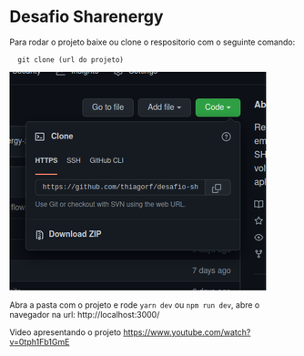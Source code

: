 # Desafio Sharenergy

Para rodar o projeto baixe ou clone o respositorio com o seguinte comando:


```
  git clone (url do projeto)
```

![Screenshot](clone.png)

Abra a pasta com o projeto e rode ```yarn dev``` ou ```npm run dev```, abre o navegador na url:
http://localhost:3000/


Video apresentando o projeto
https://www.youtube.com/watch?v=0tph1Fb1GmE
